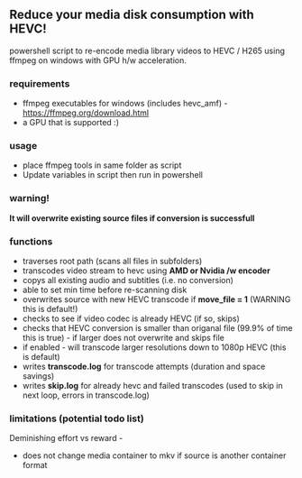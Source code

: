 ## Reduce your media disk consumption with HEVC!
powershell script to re-encode media library videos to HEVC / H265 using ffmpeg on windows with GPU h/w acceleration. 

### requirements
- ffmpeg executables for windows (includes hevc_amf) - https://ffmpeg.org/download.html
- a GPU that is supported :) 

### usage 
- place ffmpeg tools in same folder as script 
- Update variables in script then run in powershell 

### warning! 
**It will overwrite existing source files if conversion is successfull**

### functions
- traverses root path (scans all files in subfolders) 
- transcodes video stream to hevc using **AMD or Nvidia /w encoder** 
- copys all existing audio and subtitles (i.e. no conversion) 
- able to set min time before re-scanning disk 
- overwrites source with new HEVC transcode if **move_file = 1** (WARNING this is default!) 
- checks to see if video codec is already HEVC (if so, skips)
- checks that HEVC conversion is smaller than origanal file (99.9% of time this is true) - if larger does not overwrite and skips file 
- if enabled - will transcode larger resolutions down to 1080p HEVC (this is default) 
- writes **transcode.log** for transcode attempts (duration and space savings) 
- writes **skip.log** for already hevc and failed transcodes (used to skip in next loop, errors in transcode.log) 

### limitations (potential todo list) 
Deminishing effort vs reward - 
- does not change media container to mkv if source is another container format

